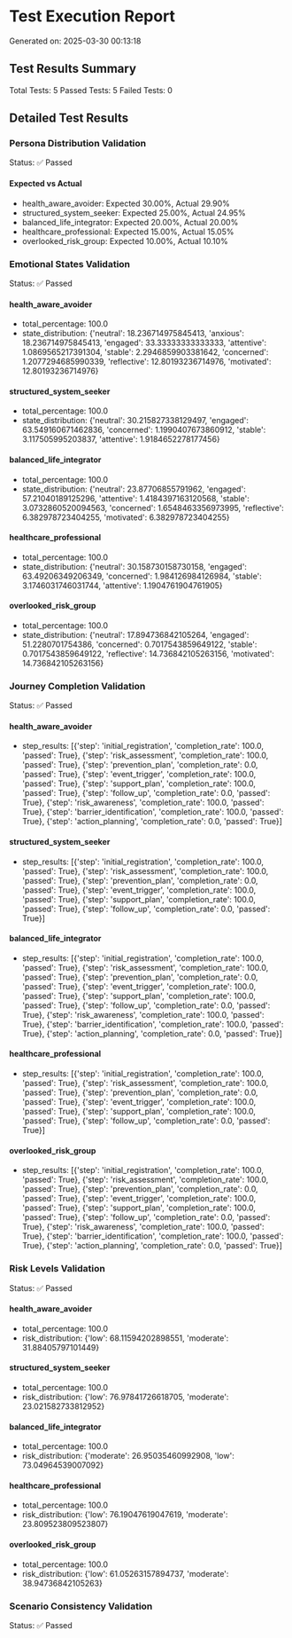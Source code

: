 # Test Execution Report

Generated on: 2025-03-30 00:13:18

## Test Results Summary
Total Tests: 5
Passed Tests: 5
Failed Tests: 0

## Detailed Test Results

### Persona Distribution Validation
Status: ✅ Passed

#### Expected vs Actual
- health_aware_avoider: Expected 30.00%, Actual 29.90%
- structured_system_seeker: Expected 25.00%, Actual 24.95%
- balanced_life_integrator: Expected 20.00%, Actual 20.00%
- healthcare_professional: Expected 15.00%, Actual 15.05%
- overlooked_risk_group: Expected 10.00%, Actual 10.10%

### Emotional States Validation
Status: ✅ Passed

#### health_aware_avoider
- total_percentage: 100.0
- state_distribution: {'neutral': 18.236714975845413, 'anxious': 18.236714975845413, 'engaged': 33.33333333333333, 'attentive': 1.0869565217391304, 'stable': 2.2946859903381642, 'concerned': 1.2077294685990339, 'reflective': 12.80193236714976, 'motivated': 12.80193236714976}

#### structured_system_seeker
- total_percentage: 100.0
- state_distribution: {'neutral': 30.215827338129497, 'engaged': 63.549160671462836, 'concerned': 1.1990407673860912, 'stable': 3.117505995203837, 'attentive': 1.9184652278177456}

#### balanced_life_integrator
- total_percentage: 100.0
- state_distribution: {'neutral': 23.87706855791962, 'engaged': 57.21040189125296, 'attentive': 1.4184397163120568, 'stable': 3.0732860520094563, 'concerned': 1.6548463356973995, 'reflective': 6.382978723404255, 'motivated': 6.382978723404255}

#### healthcare_professional
- total_percentage: 100.0
- state_distribution: {'neutral': 30.158730158730158, 'engaged': 63.49206349206349, 'concerned': 1.984126984126984, 'stable': 3.1746031746031744, 'attentive': 1.1904761904761905}

#### overlooked_risk_group
- total_percentage: 100.0
- state_distribution: {'neutral': 17.894736842105264, 'engaged': 51.2280701754386, 'concerned': 0.7017543859649122, 'stable': 0.7017543859649122, 'reflective': 14.736842105263156, 'motivated': 14.736842105263156}

### Journey Completion Validation
Status: ✅ Passed

#### health_aware_avoider
- step_results: [{'step': 'initial_registration', 'completion_rate': 100.0, 'passed': True}, {'step': 'risk_assessment', 'completion_rate': 100.0, 'passed': True}, {'step': 'prevention_plan', 'completion_rate': 0.0, 'passed': True}, {'step': 'event_trigger', 'completion_rate': 100.0, 'passed': True}, {'step': 'support_plan', 'completion_rate': 100.0, 'passed': True}, {'step': 'follow_up', 'completion_rate': 0.0, 'passed': True}, {'step': 'risk_awareness', 'completion_rate': 100.0, 'passed': True}, {'step': 'barrier_identification', 'completion_rate': 100.0, 'passed': True}, {'step': 'action_planning', 'completion_rate': 0.0, 'passed': True}]

#### structured_system_seeker
- step_results: [{'step': 'initial_registration', 'completion_rate': 100.0, 'passed': True}, {'step': 'risk_assessment', 'completion_rate': 100.0, 'passed': True}, {'step': 'prevention_plan', 'completion_rate': 0.0, 'passed': True}, {'step': 'event_trigger', 'completion_rate': 100.0, 'passed': True}, {'step': 'support_plan', 'completion_rate': 100.0, 'passed': True}, {'step': 'follow_up', 'completion_rate': 0.0, 'passed': True}]

#### balanced_life_integrator
- step_results: [{'step': 'initial_registration', 'completion_rate': 100.0, 'passed': True}, {'step': 'risk_assessment', 'completion_rate': 100.0, 'passed': True}, {'step': 'prevention_plan', 'completion_rate': 0.0, 'passed': True}, {'step': 'event_trigger', 'completion_rate': 100.0, 'passed': True}, {'step': 'support_plan', 'completion_rate': 100.0, 'passed': True}, {'step': 'follow_up', 'completion_rate': 0.0, 'passed': True}, {'step': 'risk_awareness', 'completion_rate': 100.0, 'passed': True}, {'step': 'barrier_identification', 'completion_rate': 100.0, 'passed': True}, {'step': 'action_planning', 'completion_rate': 0.0, 'passed': True}]

#### healthcare_professional
- step_results: [{'step': 'initial_registration', 'completion_rate': 100.0, 'passed': True}, {'step': 'risk_assessment', 'completion_rate': 100.0, 'passed': True}, {'step': 'prevention_plan', 'completion_rate': 0.0, 'passed': True}, {'step': 'event_trigger', 'completion_rate': 100.0, 'passed': True}, {'step': 'support_plan', 'completion_rate': 100.0, 'passed': True}, {'step': 'follow_up', 'completion_rate': 0.0, 'passed': True}]

#### overlooked_risk_group
- step_results: [{'step': 'initial_registration', 'completion_rate': 100.0, 'passed': True}, {'step': 'risk_assessment', 'completion_rate': 100.0, 'passed': True}, {'step': 'prevention_plan', 'completion_rate': 0.0, 'passed': True}, {'step': 'event_trigger', 'completion_rate': 100.0, 'passed': True}, {'step': 'support_plan', 'completion_rate': 100.0, 'passed': True}, {'step': 'follow_up', 'completion_rate': 0.0, 'passed': True}, {'step': 'risk_awareness', 'completion_rate': 100.0, 'passed': True}, {'step': 'barrier_identification', 'completion_rate': 100.0, 'passed': True}, {'step': 'action_planning', 'completion_rate': 0.0, 'passed': True}]

### Risk Levels Validation
Status: ✅ Passed

#### health_aware_avoider
- total_percentage: 100.0
- risk_distribution: {'low': 68.11594202898551, 'moderate': 31.88405797101449}

#### structured_system_seeker
- total_percentage: 100.0
- risk_distribution: {'low': 76.97841726618705, 'moderate': 23.021582733812952}

#### balanced_life_integrator
- total_percentage: 100.0
- risk_distribution: {'moderate': 26.95035460992908, 'low': 73.04964539007092}

#### healthcare_professional
- total_percentage: 100.0
- risk_distribution: {'low': 76.19047619047619, 'moderate': 23.809523809523807}

#### overlooked_risk_group
- total_percentage: 100.0
- risk_distribution: {'low': 61.05263157894737, 'moderate': 38.94736842105263}

### Scenario Consistency Validation
Status: ✅ Passed